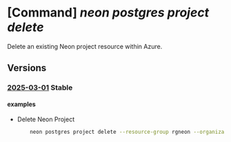 # [Command] _neon postgres project delete_

Delete an existing Neon project resource within Azure.

## Versions

### [2025-03-01](/Resources/mgmt-plane/L3N1YnNjcmlwdGlvbnMve30vcmVzb3VyY2Vncm91cHMve30vcHJvdmlkZXJzL25lb24ucG9zdGdyZXMvb3JnYW5pemF0aW9ucy97fS9wcm9qZWN0cy97fQ==/2025-03-01.xml) **Stable**

<!-- mgmt-plane /subscriptions/{}/resourcegroups/{}/providers/neon.postgres/organizations/{}/projects/{} 2025-03-01 -->

#### examples

- Delete Neon Project
    ```bash
        neon postgres project delete --resource-group rgneon --organization-name org-cli-test --project-id old-frost-16758796
    ```

